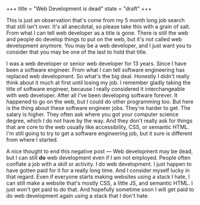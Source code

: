 +++
title = "Web Development is dead"
state = "draft"
+++

This is just an observation that's come from my 5 month long job search that still isn't over. It's all anecdotal, so please take this with a grain of salt. From what I can tell web developer as a title is gone. There is still the web and people do develop things to put on the web, but it's not called web development anymore. You may be a web developer, and I just want you to consider that you may be one of the last to hold that title.

I was a web developer or senior web developer for 13 years. Since I have been a software engineer. From what I can tell software engineering has replaced web development. So what's the big deal. Honestly I didn't really think about it much at first until losing my job. I remember gladly taking the title of software engineer, because I really considered it interchangeable with web developer. After all I've been developing software forever. It happened to go on the web, but I could do other programming too. But here is the thing about these software engineer jobs. They're harder to get. The salary is higher. They often ask where you got your computer science degree, which I do not have by the way. And they don't really ask for things that are core to the web usually like accessibility, CSS, or semantic HTML. I'm still going to try to get a software engineering job, but it sure is different from where I started.

A nice thought to end this negative post — Web development may be dead, but I can still **do** web development even if I am not employed. People often conflate a job with a skill or activity. I do web development. I just happen to have gotten paid for it for a really long time. And I consider myself lucky in that regard. Even if everyone starts making websites using a stack I hate, I can still make a website that's mostly CSS, a little JS, and semantic HTML. I just won't get paid to do that. And hopefully sometime soon I will get paid to do web development again using a stack that I don't hate.
